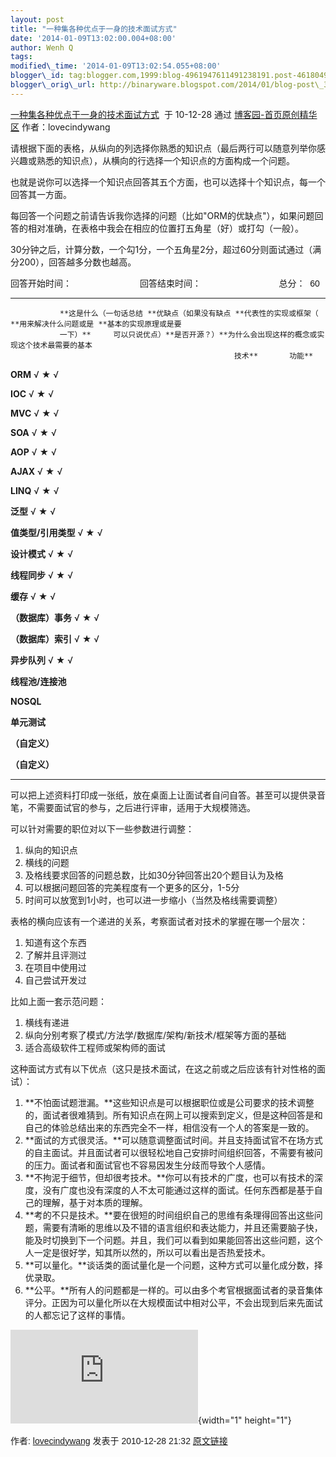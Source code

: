 ```yaml
--- 
layout: post 
title: "一种集各种优点于一身的技术面试方式" 
date: '2014-01-09T13:02:00.004+08:00' 
author: Wenh Q
tags:
modified\_time: '2014-01-09T13:02:54.055+08:00' 
blogger\_id: tag:blogger.com,1999:blog-4961947611491238191.post-4618049749528213746
blogger\_orig\_url: http://binaryware.blogspot.com/2014/01/blog-post\_373.html
---
```

<div dir="ltr">

[一种集各种优点于一身的技术面试方式](http://www.cnblogs.com/lovecindywang/archive/2010/12/28/1919132.html)  于
10-12-28 通过 [博客园-首页原创精华区](http://www.cnblogs.com/)
作者：lovecindywang

<div style="font-family: sans-serif;">

</div>



请根据下面的表格，从纵向的列选择你熟悉的知识点（最后两行可以随意列举你感兴趣或熟悉的知识点），从横向的行选择一个知识点的方面构成一个问题。

</div>

<div dir="ltr">



也就是说你可以选择一个知识点回答其五个方面，也可以选择十个知识点，每一个回答其一方面。



每回答一个问题之前请告诉我你选择的问题（比如"ORM的优缺点"），如果问题回答的相对准确，在表格中我会在相应的位置打五角星（好）或打勾（一般）。



30分钟之后，计算分数，一个勾1分，一个五角星2分，超过60分则面试通过（满分200），回答越多分数也越高。
<div style="font-family: sans-serif;">




</div>

<div style="font-family: sans-serif;">

回答开始时间：                           
回答结束时间：                                总分：  60

</div>

  ------------ ------------ ------------ ------------ ------------ ------------
               **这是什么（一句话总结 **优缺点（如果没有缺点 **代表性的实现或框架（ **用来解决什么问题或是 **基本的实现原理或是要
               一下）**     可以只说优点）**是否开源？）**为什么会出现这样的概念或实现这个技术最需要的基本
                                                      技术**       功能**

  **ORM**      √            ★            √                         

  **IOC**      √            ★            √                         

  **MVC**      √            ★            √                         

  **SOA**      √            ★            √                         

  **AOP**      √            ★            √                         

  **AJAX**     √            ★            √                         

  **LINQ**     √            ★            √                         

  **泛型**     √            ★            √                         

  **值类型/引用类型** √     ★            √                         

  **设计模式** √            ★            √                         

  **线程同步** √            ★            √                         

  **缓存**     √            ★            √                         

  **（数据库）事务** √      ★            √                         

  **（数据库）索引** √      ★            √                         

  **异步队列** √            ★            √                         

  **线程池/连接池**                                                

  **NOSQL**                                                        

  **单元测试**                                                     

  **（自定义）**                                                   

  **（自定义）**                                                   
  ------------ ------------ ------------ ------------ ------------ ------------

<div style="font-family: sans-serif;">




</div>

可以把上述资料打印成一张纸，放在桌面上让面试者自问自答。甚至可以提供录音笔，不需要面试官的参与，之后进行评审，适用于大规模筛选。



可以针对需要的职位对以下一些参数进行调整：
1.  纵向的知识点
2.  横线的问题
3.  及格线要求回答的问题总数，比如30分钟回答出20个题目认为及格
4.  可以根据问题回答的完美程度有一个更多的区分，1-5分
5.  时间可以放宽到1小时，也可以进一步缩小（当然及格线需要调整）

<div style="font-family: sans-serif;">

表格的横向应该有一个递进的关系，考察面试者对技术的掌握在哪一个层次：

</div>

1.  知道有这个东西
2.  了解并且评测过
3.  在项目中使用过
4.  自己尝试开发过

<div style="font-family: sans-serif;">

比如上面一套示范问题：

</div>

1.  横线有递进
2.  纵向分别考察了模式/方法学/数据库/架构/新技术/框架等方面的基础
3.  适合高级软件工程师或架构师的面试

<div style="font-family: sans-serif;">

这种面试方式有以下优点（这只是技术面试，在这之前或之后应该有针对性格的面试）：

</div>

1.  **不怕面试题泄漏。**这些知识点是可以根据职位或是公司要求的技术调整的，面试者很难猜到。所有知识点在网上可以搜索到定义，但是这种回答是和自己的体验总结出来的东西完全不一样，相信没有一个人的答案是一致的。
2.  **面试的方式很灵活。**可以随意调整面试时间。并且支持面试官不在场方式的自主面试。并且面试者可以很轻松地自己安排时间组织回答，不需要有被问的压力。面试者和面试官也不容易因发生分歧而导致个人感情。
3.  **不拘泥于细节，但却很考技术。**你可以有技术的广度，也可以有技术的深度，没有广度也没有深度的人不太可能通过这样的面试。任何东西都是基于自己的理解，基于对本质的理解。
4.  **考的不只是技术。**要在很短的时间组织自己的思维有条理得回答出这些问题，需要有清晰的思维以及不错的语言组织和表达能力，并且还需要脑子快，能及时切换到下一个问题。并且，我们可以看到如果能回答出这些问题，这个人一定是很好学，知其所以然的，所以可以看出是否热爱技术。
5.  **可以量化。**谈话类的面试量化是一个问题，这种方式可以量化成分数，择优录取。
6.  **公平。**所有人的问题都是一样的。可以由多个考官根据面试者的录音集体评分。正因为可以量化所以在大规模面试中相对公平，不会出现到后来先面试的人都忘记了这样的事情。

![](http://www.cnblogs.com/lovecindywang/aggbug/1919132.html?type=1){width="1"
height="1"}

<div style="font-family: sans-serif;">

作者: [lovecindywang](http://www.cnblogs.com/lovecindywang/) 发表于
2010-12-28
21:32 [原文链接](http://www.cnblogs.com/lovecindywang/archive/2010/12/28/1919132.html)

</div>

</div>
